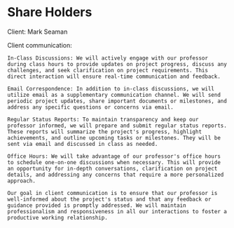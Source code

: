 # Share Holders

Client: Mark Seaman

Client communication:

    In-Class Discussions: We will actively engage with our professor during class hours to provide updates on project progress, discuss any challenges, and seek clarification on project requirements. This direct interaction will ensure real-time communication and feedback.

    Email Correspondence: In addition to in-class discussions, we will utilize email as a supplementary communication channel. We will send periodic project updates, share important documents or milestones, and address any specific questions or concerns via email.

    Regular Status Reports: To maintain transparency and keep our professor informed, we will prepare and submit regular status reports. These reports will summarize the project's progress, highlight achievements, and outline upcoming tasks or milestones. They will be sent via email and discussed in class as needed.

    Office Hours: We will take advantage of our professor's office hours to schedule one-on-one discussions when necessary. This will provide an opportunity for in-depth conversations, clarification on project details, and addressing any concerns that require a more personalized approach.

    Our goal in client communication is to ensure that our professor is well-informed about the project's status and that any feedback or guidance provided is promptly addressed. We will maintain professionalism and responsiveness in all our interactions to foster a productive working relationship.

